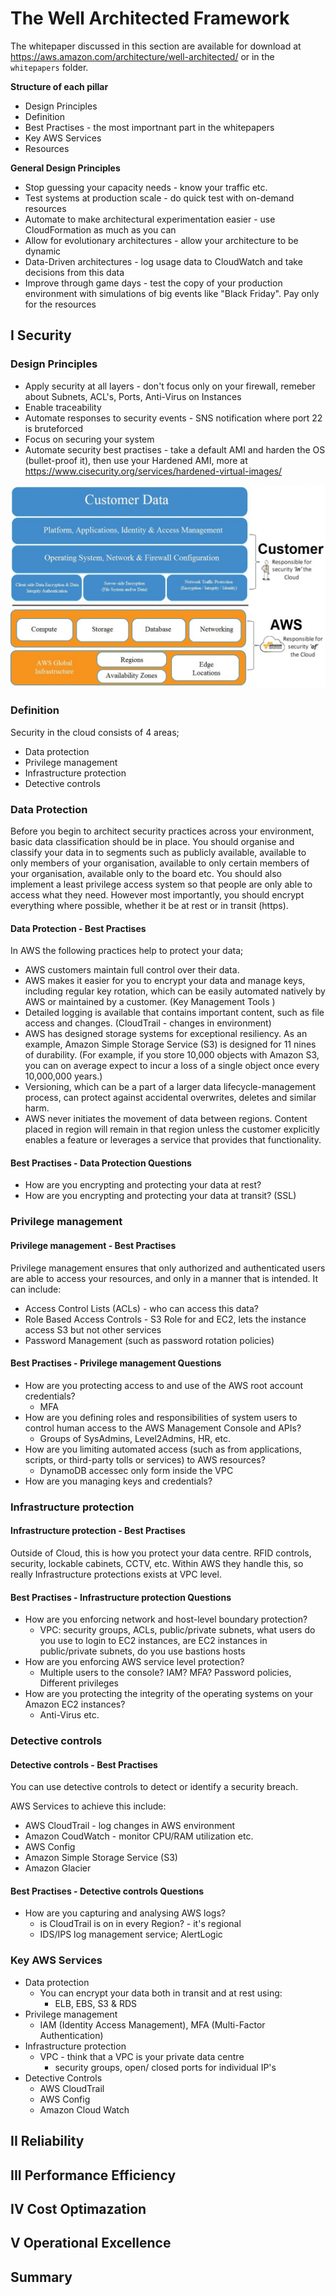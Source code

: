 # The Well Architected Framework 

The whitepaper discussed in this section are available for download at https://aws.amazon.com/architecture/well-architected/ or in the `whitepapers` folder.

**Structure of each pillar**

* Design Principles
* Definition
* Best Practises - the most importnant part in the whitepapers
* Key AWS Services
* Resources

**General Design Principles**

- Stop guessing your capacity needs - know your traffic etc.
- Test systems at production scale - do quick test with on-demand resources
- Automate to make architectural experimentation easier - use CloudFormation as much as you can
- Allow for evolutionary architectures - allow your architecture to be dynamic
- Data-Driven architectures - log usage data to CloudWatch and take decisions from this data
- Improve through game days - test the copy of your production environment with simulations of big events like "Black Friday". Pay only for the resources

## I Security

### Design Principles

* Apply security at all layers - don't focus only on your firewall, remeber about Subnets, ACL's, Ports, Anti-Virus on Instances
* Enable traceability
* Automate responses to security events - SNS notification where port 22 is bruteforced
* Focus on securing your system
* Automate security best practises - take a default AMI and harden the OS (bullet-proof it), then use your Hardened AMI, more at https://www.cisecurity.org/services/hardened-virtual-images/

![Image result for aws shared responsibility model](images/shared_responsibility.jpg) 

### Definition

Security in the cloud consists of 4 areas;

* Data protection
* Privilege management
* Infrastructure protection
* Detective controls

### Data Protection

Before you begin to architect security practices across your environment, basic data classification should be in place. You should organise and classify your data in to segments such as publicly available, available to only members of your organisation, available to only certain members of your organisation, available only to the board etc. You should also implement a least privilege access system so that people are only able to access what they need. However most importantly, you should encrypt everything where possible, whether it be at rest or in transit (https).

#### Data Protection - Best Practises

In AWS the following practices help to protect your data; 

* AWS customers maintain full control over their data. 
* AWS makes it easier for you to encrypt your data and manage keys, including regular key rotation, which can be easily automated natively by AWS or maintained by a customer. (Key Management Tools )
* Detailed logging is available that contains important content, such as file access and changes. (CloudTrail - changes in environment)
* AWS has designed storage systems for exceptional resiliency. As an example, Amazon Simple Storage Service (S3) is designed for 11 nines of durability. (For example, if you store 10,000 objects with Amazon S3, you can on average expect to incur a loss of a single object once every 10,000,000 years.)
* Versioning, which can be a part of a larger data lifecycle-management process, can protect against accidental overwrites, deletes and similar harm.
* AWS never initiates the movement of data between regions. Content placed in region will remain in that region unless the customer explicitly enables a feature or leverages a service that provides that functionality.

#### Best Practises - Data Protection Questions

- How are you encrypting and protecting your data at rest? 
- How are you encrypting and protecting your data at transit? (SSL)



### Privilege management

#### Privilege management - Best Practises

Privilege management ensures that only authorized and authenticated users are able to access your resources, and only in a manner that is intended. It can include:

* Access Control Lists (ACLs) - who can access this data?
* Role Based Access Controls - S3 Role for and EC2, lets the instance access S3 but not other services
* Password Management (such as password rotation policies)

#### Best Practises - Privilege management Questions

* How are you protecting access to and use of the AWS root account credentials?
  * MFA
* How are you defining roles and responsibilities of system users to control human access to the AWS Management Console and APIs?
  * Groups of SysAdmins, Level2Admins, HR, etc.
* How are you limiting automated access (such as from applications, scripts, or third-party tolls or services) to AWS resources?
  * DynamoDB accessec only form inside the VPC
* How are you managing keys and credentials?

### Infrastructure protection

#### Infrastructure protection - Best Practises

Outside of Cloud, this is how you protect your data centre. RFID controls, security, lockable cabinets, CCTV, etc. Within AWS they handle this, so really Infrastructure protections exists at VPC level.

#### Best Practises - Infrastructure protection Questions

* How are you enforcing network and host-level boundary protection?
  * VPC: security groups, ACLs, public/private subnets, what users do you use to login to EC2 instances, are EC2 instances in public/private subnets, do you use bastions hosts
* How are you enforcing AWS service level protection?
  * Multiple users to the console? IAM? MFA? Password policies, Different privileges
* How are you protecting the integrity of the operating systems on your Amazon EC2 instances?
  * Anti-Virus etc.

### Detective controls

#### Detective controls - Best Practises

You can use detective controls to detect or identify a security breach.

AWS Services to achieve this include:

- AWS CloudTrail - log changes in AWS environment
- Amazon CoudWatch - monitor CPU/RAM utilization etc.
- AWS Config
- Amazon Simple Storage Service (S3)
- Amazon Glacier

#### Best Practises - Detective controls Questions

- How are you capturing and analysing AWS logs?
  - is CloudTrail is on in every Region? - it's regional
  - IDS/IPS log management service; AlertLogic



### Key AWS Services

- Data protection
  - You can encrypt your data both in transit and at rest using:
    - ELB, EBS, S3 & RDS
- Privilege management
  - IAM (Identity Access Management), MFA (Multi-Factor Authentication)
- Infrastructure protection
  - VPC - think that a VPC is your private data centre
    - security groups, open/ closed ports for individual IP's
- Detective Controls
  - AWS CloudTrail
  - AWS Config
  - Amazon Cloud Watch

 

## II Reliability

## III Performance Efficiency

## IV Cost Optimazation

## V Operational Excellence

## Summary
